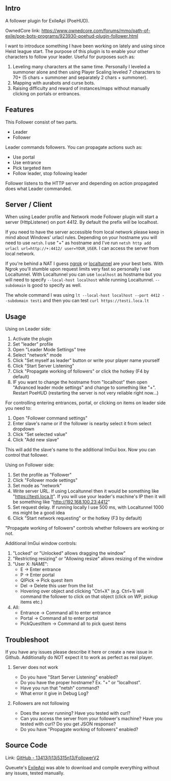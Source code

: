 ## Intro

A follower plugin for ExileApi (PoeHUD).

OwnedCore link: https://www.ownedcore.com/forums/mmo/path-of-exile/poe-bots-programs/923930-poehud-plugin-follower.html

I want to introduce something I have been working on lately and using since Heist league start.
The purpose of this plugin is to enable your other characters to follow your leader. Useful for purposes such as:
1. Leveling many characters at the same time. Personally I leveled a summoner alone and then using Player Scaling leveled 7 characters to 70+ (5 chars + summoner and separately 2 chars + summoner).
2. Mapping with aurabots and curse bots.
3. Raising difficulty and reward of instances/maps without manually clicking on portals or entrances.

## Features

This Follower consist of two parts.
* Leader
* Follower

Leader commands followers. You can propagate actions such as:

* Use portal
* Use entrance
* Pick targeted item
* Follow leader, stop following leader

Follower listens to the HTTP server and depending on action propagated does what Leader commanded.

## Server / Client

When using Leader profile and Network mode Follower plugin will start a server (HttpListener) on port 4412. By default the prefix will be localhost.

If you need to have the server accessible from local network please keep in mind about Windows' urlacl rules. Depending on your hostname you will need to use `netsh`. I use "+" as hostname and I've run `netsh http add urlacl url=http://+:4412/ user=YOUR_USER`. I can access the server from local network.

If you're behind a NAT I guess [ngrok](https://ngrok.com/) or [localtunnel](https://github.com/localtunnel/localtunnel) are your best bets. With Ngrok you'll stumble upon request limits very fast so personally I use Localtunnel.
With Localtunnel you can use `localhost` as hostname but you will need to specify `--local-host localhost` while running Localtunnel. `--subdomain` is good to specify as well. 

The whole command I was using `lt --local-host localhost --port 4412 --subdomain testi` and then you can test `curl https://testi.loca.lt`

## Usage

Using on Leader side:
1. Activate the plugin
1. Set "leader" profile 
1. Open "Leader Mode Settings" tree
1. Select "network" mode
1. Click "Set myself as leader" button or write your player name yourself
1. Click "Start Server Listening"
1. Click "Propagate working of followers" or click the hotkey (F4 by default)
1. IF you want to change the hostname from "localhost" then open "Advanced leader mode settings" and change to something like "+". Restart PoeHUD (restarting the server is not very reliable right now...)


For controlling entering entrances, portal, or clicking on items on leader side you need to:

1. Open "Follower command settings"
1. Enter slave's name or if the follower is nearby select it from select dropdown
1. Click "Set selected value"
1. Click "Add new slave"

This will add the slave's name to the additional ImGui box. Now you can control that follower.

Using on Follower side:
1. Set the profile as "Follower"
1. Click "Follower mode settings"
1. Set mode as "network"
1. Write server URL. If using Localtunnel then it would be something like "https://testi.loca.lt". If you will use your leader's machine's IP then it will be something like "http://192.168.100.23:4412"
1. Set request delay. If running locally I use 500 ms, with Localtunnel 1000 ms might be a good idea
1. Click "Start network requesting" or the hotkey (F3 by default)


"Propagate working of followers" controls whether followers are working or not.

Additional ImGui window controls:
1. "Locked" or "Unlocked" allows dragging the window"
1. "Restricting resizing" or "Allowing resize" allows resizing of the window
1. "User X: _NAME_": 
	* E -> Enter entrance
	* P -> Enter portal
	* QIPick -> Pick quest item
	* Del -> Delete this user from the list
	* Hovering over object and clicking "Ctrl+X" (e.g. Ctrl+1) will command the follower to click on that object (click on WP, pickup items etc.)
1. All:
	* Entrance -> Command all to enter entrance
	* Portal -> Command all to enter portal
	* PickQuestItem -> Command all to pick quest items

## Troubleshoot

If you have any issues please describe it here or create a new issue in Github. Additionally do NOT expect it to work as perfect as real player.

1. Server does not work
	* Do you have "Start Server Listening" enabled?
	* Do you have the proper hostname? Ex. "+" or "localhost".
	* Have you run that "netsh" command?
	* What error it give in Debug Log?

1. Followers are not following
	* Does the server running? Have you tested with curl?
	* Can you access the server from your follower's machine? Have you tested with curl? Do you get JSON response?
	* Do you have "Propagate working of followers" enabled?

## Source Code

Link: [GitHub - 13413j1j13j5315n13/FollowerV2](https://github.com/13413j1j13j5315n13/FollowerV2)

Queuete's [ExileApi](https://github.com/Queuete/ExileApi) was able to download and compile everything without any issues, tested manually.